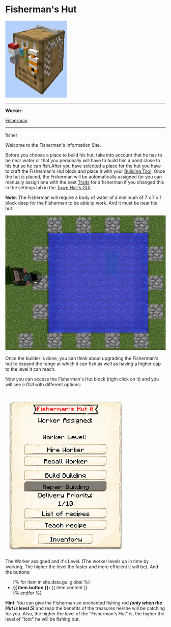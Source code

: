 # Fisherman's Hut

<div class="infobox box text-center">
    <img src="../../assets/images/buildings/fisherman_block.png" alt="Fisherman's Hut" />
    <hr />
    <div class="row section-text text-left">
        <div class="col">
        <p><strong>Worker:</strong></p>
        </div>
        <div class="col">
        <p><a href="../workers/fisherman">Fisherman</a></p>
        </div>
    </div>
    <hr />
    <recipe>fisher</recipe>
</div>

Welcome to the Fisherman's Information Site.

Before you choose a place to build his hut, take into account that he has to be near water or that you personally will have to build him a pond close to his hut so he can fish.After you have selected a place for the hut you have to craft the Fisherman's Hut block and place it with your [Building Tool](../items/buildingtool). Once the hut is placed, the Fisherman will be automatically assigned (or you can manually assign one with the best [Traits](../systems/workerinfo) for a fisherman if you changed this in the settings tab in the [Town Hall's GUI](../../source/buildings/townhall).

**Note**: The Fisherman will require a body of water of a minimum of 7 x 7 x 1 block deep for the Fisherman to be able to work. And it must be near his hut.

<p style="text-align:center;"><img src="../../assets/images/workers/pond.png" alt="Pond"></p>

Once the builder is done, you can think about upgrading the Fisherman's hut to expand the range at which it can fish as well as having a higher cap to the level it can reach.

Now you can access the Fisherman's Hut block (right click on it) and you will see a GUI with different options:

<br>
<div class="row">
  <div class="col-sm-12 col-md">
    <img src="../../assets/images/gui/fishermangui.png" class="img-fluid mx-auto" alt="Fisherman GUI">
</div>
  <div class="col-sm-12 col-md">
    <p>The Worker assigned and it's Level. (The worker levels up in time by working. The 
higher the level the faster and more efficient it will be). And the buttons:</p>
    <ul>
      {% for item in site.data.gui.global %}
        <li><strong>{{ item.button }}:</strong> {{ item.content }}</li>
      {% endfor %}
    </ul>
  </div>
</div>

**Hint**: You can give the Fisherman an enchanted fishing rod **_(only when the Hut is level 5)_** and reap the benefits of the treasures he/she will be catching for you. Also, the higher the level of the "Fisherman's Hut" is, the higher the level of "loot" he will be fishing out.

